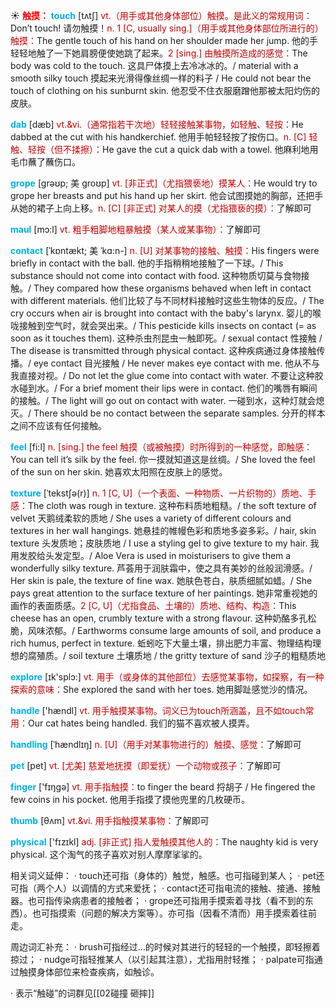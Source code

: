 ☀ <font color="red">**触摸：**</font>
<font color="sky blue">**touch**</font> [tʌtʃ] 
<font color="#c00000">vt.（用手或其他身体部位）触摸。是此义的常规用词：</font>Don’t touch! 请勿触摸！<font color="#c00000">n. 1 [C, usually sing.]（用手或其他身体部位所进行的）触摸：</font>The gentle touch of his hand on her shoulder made her jump. 他的手轻轻地触了一下她肩膀便使她跳了起来。<font color="#c00000">2 [sing.] 由触摸所造成的感觉：</font>The body was cold to the touch. 这具尸体摸上去冷冰冰的。/ material with a smooth silky touch 摸起来光滑得像丝绸一样的料子 / He could not bear the touch of clothing on his sunburnt skin. 他忍受不住衣服磨蹭他那被太阳灼伤的皮肤。
           
<font color="sky blue">**dab**</font> [dæb]
<font color="#c00000">vt.&vi.（通常指若干次地）轻轻接触某事物，如轻触、轻按：</font>He dabbed at the cut with his handkerchief. 他用手帕轻轻按了按伤口。<font color="#c00000">n. [C] 轻触、轻按（但不揉擦）：</font>He gave the cut a quick dab with a towel. 他麻利地用毛巾蘸了蘸伤口。           
                      
<font color="sky blue">**grope**</font> [grəʊp; 美 groʊp]
<font color="#c00000">vt. [非正式]（尤指猥亵地）摸某人：</font>He would try to grope her breasts and put his hand up her skirt. 他会试图摸她的胸部，还把手从她的裙子上向上移。<font color="#c00000">n. [C] [非正式] 对某人的摸（尤指猥亵的摸）：</font>了解即可

<font color="sky blue">**maul**</font> [mɔ:l]
<font color="#c00000">vt. 粗手粗脚地粗暴触摸（某人或某事物）：</font>了解即可

<font color="sky blue">**contact**</font> [ˈkɒntækt; 美 ˈkɑ:n-]
<font color="#c00000">n. [U] 对某事物的接触、触摸：</font>His fingers were briefly in contact with the ball. 他的手指稍稍地接触了一下球。/ This substance should not come into contact with food. 这种物质切莫与食物接触。/ They compared how these organisms behaved when left in contact with different materials. 他们比较了与不同材料接触时这些生物体的反应。/ The cry occurs when air is brought into contact with the baby's larynx. 婴儿的喉咙接触到空气时，就会哭出来。/ This pesticide kills insects on contact (= as soon as it touches them). 这种杀虫剂昆虫一触即死。/ sexual contact 性接触 / The disease is transmitted through physical contact. 这种疾病通过身体接触传播。/ eye contact 目光接触 / He never makes eye contact with me. 他从不与我直接对视。/ Do not let the glue come into contact with water. 不要让这种胶水碰到水。/ For a brief moment their lips were in contact. 他们的嘴唇有瞬间的接触。/ The light will go out on contact with water. 一碰到水，这种灯就会熄灭。/ There should be no contact between the separate samples. 分开的样本之间不应该有任何接触。
 
<font color="sky blue">**feel**</font> [fi:l] 
<font color="#c00000">n. [sing.] the feel 触摸（或被触摸）时所得到的一种感觉，即触感：</font>You can tell it’s silk by the feel. 你一摸就知道这是丝绸。/ She loved the feel of the sun on her skin. 她喜欢太阳照在皮肤上的感觉。
           
<font color="sky blue">**texture**</font> [ˈtekstʃə(r)]
<font color="#c00000">n. 1 [C, U]（一个表面、一种物质、一片织物的）质地、手感：</font>The cloth was rough in texture. 这种布料质地粗糙。/ the soft texture of velvet 天鹅绒柔软的质地 / She uses a variety of different colours and textures in her wall hangings. 她悬挂的帷幔色彩和质地多姿多彩。/ hair, skin texture 头发质地；皮肤质地 / I use a styling gel to give texture to my hair. 我用发胶给头发定型。/ Aloe Vera is used in moisturisers to give them a wonderfully silky texture. 芦荟用于润肤霜中，使之具有美妙的丝般润滑感。/ Her skin is pale, the texture of fine wax. 她肤色苍白，肤质细腻如蜡。/ She pays great attention to the surface texture of her paintings. 她非常重视她的画作的表面质感。<font color="#c00000">2 [C, U]（尤指食品、土壤的）质地、结构、构造：</font>This cheese has an open, crumbly texture with a strong flavour. 这种奶酪多孔松脆，风味浓郁。/ Earthworms consume large amounts of soil, and produce a rich humus, perfect in texture. 蚯蚓吃下大量土壤，排出肥力丰富、物理结构理想的腐殖质。/ soil texture 土壤质地 / the gritty texture of sand 沙子的粗糙质地
 
<font color="sky blue">**explore**</font> [ɪk'splɔ:] 
<font color="#c00000">vt. 用手（或身体的其他部位）去感觉某事物，如探察，有一种探索的意味：</font>She explored the sand with her toes. 她用脚趾感觉沙的情况。

<font color="sky blue">**handle**</font> ['hændl] 
<font color="#c00000">vt. 用手触摸某事物。词义已为touch所涵盖，且不如touch常用：</font>Our cat hates being handled. 我们的猫不喜欢被人摸弄。
           
<font color="sky blue">**handling**</font> [ˈhændlɪŋ]
<font color="#c00000">n. [U]（用手对某事物进行的）触摸、感觉：</font>了解即可

<font color="sky blue">**pet**</font> [pet] 
<font color="#c00000">vt. [尤美] 慈爱地抚摸（即爱抚）一个动物或孩子：</font>了解即可

<font color="sky blue">**finger**</font> ['fɪŋɡə] 
<font color="#c00000">vt. 用手指触摸：</font>to finger the beard 捋胡子 / He fingered the few coins in his pocket. 他用手指摸了摸他兜里的几枚硬币。
           
<font color="sky blue">**thumb**</font> [θʌm]
<font color="#c00000">vt.&vi. 用手指触摸某事物：</font>了解即可

<font color="sky blue">**physical**</font> ['fɪzɪkl] 
<font color="#c00000">adj. [非正式] 指人爱触摸其他人的：</font>The naughty kid is very physical. 这个淘气的孩子喜欢对别人摩摩挲挲的。

相关词义延伸：
· touch还可指（身体的）触觉，触感。也可指碰到某人；
· pet还可指（两个人）以调情的方式来爱抚；
· contact还可指电流的接触、接通、接触器。也可指传染病患者的接触者；
· grope还可指用手摸索着寻找（看不到的东西）。也可指摸索（问题的解决方案等）。亦可指（因看不清而）用手摸索着往前走。

周边词汇补充：
· brush可指经过…的时候对其进行的轻轻的一个触摸，即轻擦着掠过；
· nudge可指轻推某人（以引起其注意），尤指用肘轻推；
· palpate可指通过触摸身体部位来检查疾病，如触诊。

· 表示“触碰”的词群见[[02碰撞 砸摔]]
